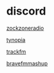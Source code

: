 # discord

[zockzoneradio](http://zockzoneradio.stream.laut.fm/zockzoneradio)

[tynopia](http://tynopia.stream.laut.fm/tynopia)

[trackfm](http://trackfm.stream.laut.fm/trackfm)

[bravefmmashup](http://bravefmmashup.stream.laut.fm/bravefmmashup)

